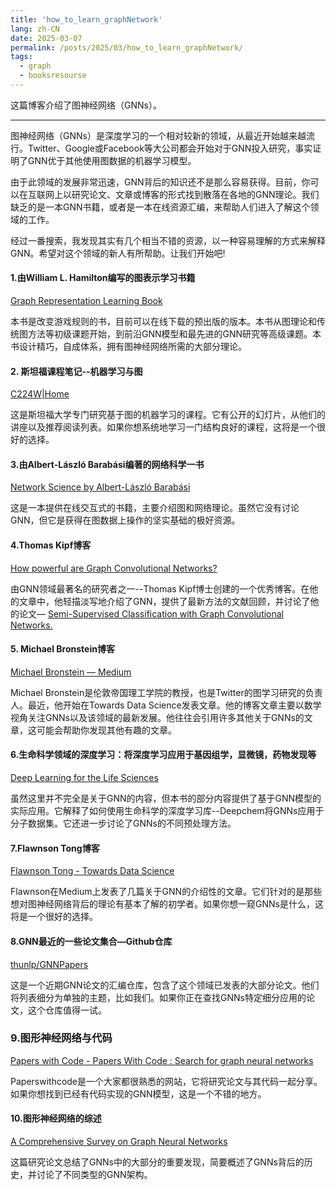 ```yaml
---
title: 'how_to_learn_graphNetwork'
lang: zh-CN
date: 2025-03-07
permalink: /posts/2025/03/how_to_learn_graphNetwork/
tags:
  - graph
  - booksresourse
---
```

这篇博客介绍了图神经网络（GNNs）。

---

图神经网络（GNNs）是深度学习的一个相对较新的领域，从最近开始越来越流行。Twitter、Google或Facebook等大公司都会开始对于GNN投入研究，事实证明了GNN优于其他使用图数据的机器学习模型。  

由于此领域的发展非常迅速，GNN背后的知识还不是那么容易获得。目前，你可以在互联网上以研究论文、文章或博客的形式找到散落在各地的GNN理论。我们缺乏的是一本GNN书籍，或者是一本在线资源汇编，来帮助人们进入了解这个领域的工作。  

经过一番搜索，我发现其实有几个相当不错的资源，以一种容易理解的方式来解释GNN。希望对这个领域的新人有所帮助。让我们开始吧!

#### 1.由William L. Hamilton编写的图表示学习书籍

[Graph Representation Learning Book](https://www.cs.mcgill.ca/~wlh/grl_book/)

本书是改变游戏规则的书，目前可以在线下载的预出版的版本。本书从图理论和传统图方法等初级课题开始，到前沿GNN模型和最先进的GNN研究等高级课题。本书设计精巧，自成体系，拥有图神经网络所需的大部分理论。

#### 2\. 斯坦福课程笔记--机器学习与图

[C224W|Home](http://web.stanford.edu/class/cs224w/)

这是斯坦福大学专门研究基于图的机器学习的课程。它有公开的幻灯片，从他们的讲座以及推荐阅读列表。如果你想系统地学习一门结构良好的课程，这将是一个很好的选择。

#### 3.由Albert-László Barabási编著的网络科学一书

[Network Science by Albert-László Barabási](http://networksciencebook.com/)

这是一本提供在线交互式的书籍，主要介绍图和网络理论。虽然它没有讨论GNN，但它是获得在图数据上操作的坚实基础的极好资源。

#### 4.Thomas Kipf博客

[How powerful are Graph Convolutional Networks?](https://tkipf.github.io/graph-convolutional-networks/)

由GNN领域最著名的研究者之一--Thomas Kipf博士创建的一个优秀博客。在他的文章中，他轻描淡写地介绍了GNN，提供了最新方法的文献回顾，并讨论了他的论文— [Semi-Supervised Classification with Graph Convolutional Networks.](https://arxiv.org/abs/1609.02907)

#### 5\. Michael Bronstein博客

[Michael Bronstein — Medium](https://medium.com/@michael.bronstein)

Michael Bronstein是伦敦帝国理工学院的教授，也是Twitter的图学习研究的负责人。最近，他开始在Towards Data Science发表文章。他的博客文章主要以数学视角关注GNNs以及该领域的最新发展。他往往会引用许多其他关于GNNs的文章，这可能会帮助你发现其他有趣的文章。

#### 6.生命科学领域的深度学习：将深度学习应用于基因组学，显微镜，药物发现等

[Deep Learning for the Life Sciences](https://www.oreilly.com/library/view/deep-learning-for/9781492039822/)

虽然这里并不完全是关于GNN的内容，但本书的部分内容提供了基于GNN模型的实际应用。它解释了如何使用生命科学的深度学习库--Deepchem将GNNs应用于分子数据集。它还进一步讨论了GNNs的不同预处理方法。

#### 7.Flawnson Tong博客

[Flawnson Tong - Towards Data Science](https://towardsdatascience.com/@flawnsontong1)

Flawnson在Medium上发表了几篇关于GNN的介绍性的文章。它们针对的是那些想对图神经网络背后的理论有基本了解的初学者。如果你想一窥GNNs是什么，这将是一个很好的选择。

#### 8.GNN最近的一些论文集合—Github仓库

[thunlp/GNNPapers](https://github.com/thunlp/GNNPapers#survey-papers)

这是一个近期GNN论文的汇编仓库，包含了这个领域已发表的大部分论文。他们将列表细分为单独的主题，比如我们。如果你正在查找GNNs特定细分应用的论文，这个仓库值得一试。

### 9.图形神经网络与代码

[Papers with Code - Papers With Code : Search for graph neural networks](https://paperswithcode.com/search?q_meta=&q=graph+neural+networks)

Paperswithcode是一个大家都很熟悉的网站，它将研究论文与其代码一起分享。如果你想找到已经有代码实现的GNN模型，这是一个不错的地方。

#### 10.图形神经网络的综述

[A Comprehensive Survey on Graph Neural Networks](https://arxiv.org/abs/1901.00596)

这篇研究论文总结了GNNs中的大部分的重要发现，简要概述了GNNs背后的历史，并讨论了不同类型的GNN架构。

